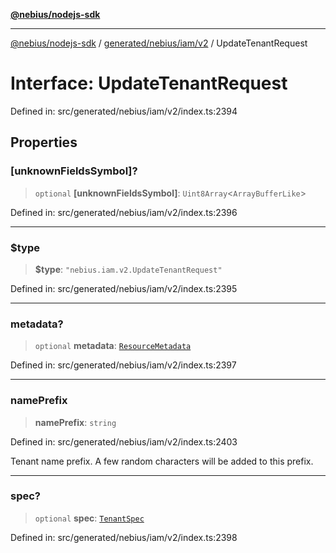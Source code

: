 [**@nebius/nodejs-sdk**](../../../../../README.md)

---

[@nebius/nodejs-sdk](../../../../../README.md) / [generated/nebius/iam/v2](../README.md) / UpdateTenantRequest

# Interface: UpdateTenantRequest

Defined in: src/generated/nebius/iam/v2/index.ts:2394

## Properties

### \[unknownFieldsSymbol\]?

> `optional` **\[unknownFieldsSymbol\]**: `Uint8Array`\<`ArrayBufferLike`\>

Defined in: src/generated/nebius/iam/v2/index.ts:2396

---

### $type

> **$type**: `"nebius.iam.v2.UpdateTenantRequest"`

Defined in: src/generated/nebius/iam/v2/index.ts:2395

---

### metadata?

> `optional` **metadata**: [`ResourceMetadata`](../../../common/v1/interfaces/ResourceMetadata.md)

Defined in: src/generated/nebius/iam/v2/index.ts:2397

---

### namePrefix

> **namePrefix**: `string`

Defined in: src/generated/nebius/iam/v2/index.ts:2403

Tenant name prefix. A few random characters will be added to this prefix.

---

### spec?

> `optional` **spec**: [`TenantSpec`](TenantSpec.md)

Defined in: src/generated/nebius/iam/v2/index.ts:2398
